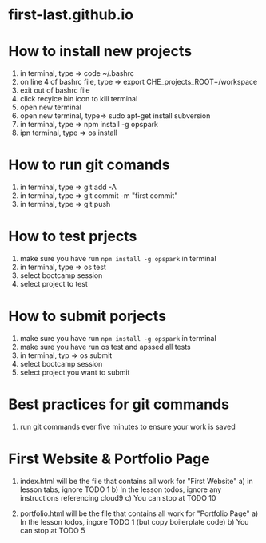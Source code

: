 # first-last.github.io

# How to install new projects
1) in terminal, type => code ~/.bashrc
2) on line 4 of bashrc file, type => export CHE_projects_ROOT=/workspace
3) exit out of bashrc file
4) click recylce bin icon to kill terminal
5) open new terminal
6) open new terminal, type=> sudo apt-get install subversion
7) in terminal, type => npm install -g opspark
8) ipn terminal, type => os install

# How to run git comands
1) in terminal, type => git add -A
2) in terminal, type => git commit -m "first commit"
3) in terminal, type => git push

# How to test prjects
1) make sure you have run `npm install -g opspark` in terminal
2) in terminal, type => os test
3) select bootcamp session
4) select project to test

# How to submit porjects
1) make sure you have run `npm install -g opspark` in terminal
2) make sure you have run os test and apssed all tests
3) in terminal, typ => os submit
4) select bootcamp session
5) select project you want to submit

# Best practices for git commands
1) run git commands ever five minutes to ensure your work is saved

# First Website & Portfolio Page
1) index.html will be the file that contains all work for "First Website"
    a) in lesson tabs, ignore TODO 1
    b) In the lesson todos, ignore any instructions referencing cloud9
    c) You can stop at TODO 10

2) portfolio.html will be the file that contains all work for "Portfolio Page"
    a) In the lesson todos, ingore TODO 1 (but copy boilerplate code)
    b) You can stop at TODO 5
